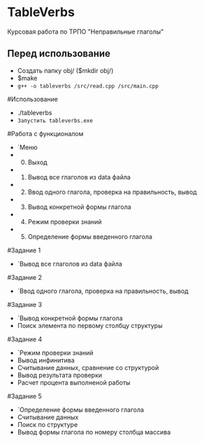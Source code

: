 ﻿# TableVerbs
Курсовая работа по ТРПО "Неправильные глаголы"

## Перед использование
* Создать папку obj/ ($mkdir obj/)
* $make
* `g++ -o tableverbs /src/read.cpp /src/main.cpp`

#Использование
* ./tableverbs
* `Запустить tableverbs.exe`

#Работа с функционалом
* `Меню
* 0. Выход
* 1. Вывод все глаголов из data файла
* 2. Ввод одного глагола, проверка на правильность, вывод
* 3. Вывод конкретной формы глагола
* 4. Режим проверки знаний
* 5. Определение формы введенного глагола

#Задание 1
* `Вывод все глаголов из data файла

#Задание 2
* `Ввод одного глагола, проверка на правильность, вывод

#Задание 3
* `Вывод конкретной формы глагола
* Поиск элемента по первому столбцу структуры

#Задание 4
* `Режим проверки знаний
* Вывод инфинитива
* Считывание данных, сравнение со структурой
* Вывод результата проверки
* Расчет процента выполненой работы

#Задание 5
* `Определение формы введенного глагола
* Считывание данных
* Поиск по структуре
* Вывод формы глагола по номеру столбца массива